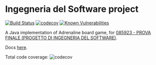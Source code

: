 # Ingegneria del Software project
[![Build Status](https://travis-ci.com/lrsb/ing-sw-2019-7.svg?token=yNsiH96VqTJK1Jj3JizM&branch=master)](https://travis-ci.com/lrsb/ing-sw-2019-7)
[![codecov](https://codecov.io/gh/lrsb/ing-sw-2019-7/branch/master/graph/badge.svg?token=6YTvlx9C3r)](https://codecov.io/gh/lrsb/ing-sw-2019-7)
[![Known Vulnerabilities](https://snyk.io/test/github/lrsb/ing-sw-2019-7/badge.svg)](https://snyk.io/test/github/lrsb/ing-sw-2019-7)

A Java implementation of Adrenaline board game, for [085923 - PROVA FINALE (PROGETTO DI INGEGNERIA DEL SOFTWARE)][1].

Docs [here][2].

Total code coverage:
![codecov](https://codecov.io/gh/lrsb/ing-sw-2019-7/commit/a5c3ddbefe251807a4367677f3fb8cacd06f6ef0/graphs/icicle.svg?token=6YTvlx9C3r)

[1]: https://www11.ceda.polimi.it/schedaincarico/schedaincarico/controller/scheda_pubblica/SchedaPublic.do?&evn_default=evento&c_classe=691149&__pj0=0&__pj1=214fcd028567da8bc874b070cc3683eb
[2]: https://lrsb.github.io/ing-sw-2019-7/
